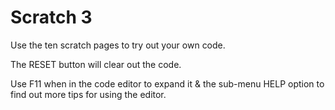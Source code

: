 # Scratch 3

Use the ten scratch pages to try out your own code.

The RESET button will clear out the code.

Use F11 when in the code editor to expand it & the sub-menu HELP option to find out more tips for using the editor.
